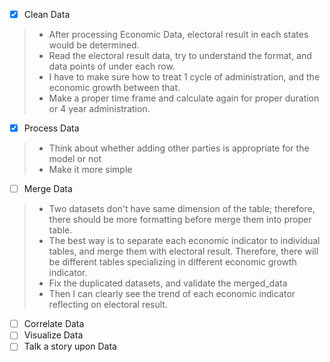 
- [x] Clean Data
>- After processing Economic Data, electoral result in each states would be determined.
>- Read the electoral result data, try to understand the format, and data points of under each row.
>- I have to make sure how to treat 1 cycle of administration, and the economic growth between that.
>- Make a proper time frame and calculate again for proper duration or 4 year administration.
- [x] Process Data
>- Think about whether adding other parties is appropriate for the model or not
>- Make it more simple 
- [ ] Merge Data
>- Two datasets don't have same dimension of the table; therefore, there should be more formatting before merge them into proper table.
>- The best way is to separate each economic indicator to individual tables, and merge them with electoral result. Therefore, there will be different tables specializing in different economic growth indicator.
>- Fix the duplicated datasets, and validate the merged_data 
>- Then I can clearly see the trend of each economic indicator reflecting on electoral result.
- [ ] Correlate Data
- [ ] Visualize Data
- [ ] Talk a story upon Data